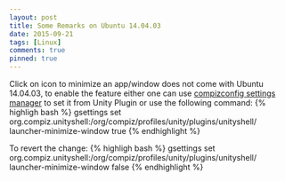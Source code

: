 ```yaml
---
layout: post
title: Some Remarks on Ubuntu 14.04.03
date: 2015-09-21
tags: [Linux]
comments: true
pinned: true
---
```


Click on icon to minimize an app/window does not come with Ubuntu 14.04.03, to enable the feature either one can use [compizconfig settings manager](https://apps.ubuntu.com/cat/applications/compizconfig-settings-manager/) to set it from Unity Plugin or use the following command:
{% highligh bash %}
gsettings set org.compiz.unityshell:/org/compiz/profiles/unity/plugins/unityshell/ launcher-minimize-window true
{% endhighlight %}

To revert the change:
{% highligh bash %}
gsettings set org.compiz.unityshell:/org/compiz/profiles/unity/plugins/unityshell/ launcher-minimize-window false
{% endhighlight %}
